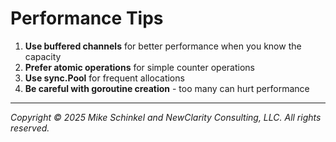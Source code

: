 # Performance Tips

1. **Use buffered channels** for better performance when you know the capacity
2. **Prefer atomic operations** for simple counter operations
3. **Use sync.Pool** for frequent allocations
4. **Be careful with goroutine creation** - too many can hurt performance
---
*Copyright © 2025 Mike Schinkel and NewClarity Consulting, LLC. All rights reserved.*

